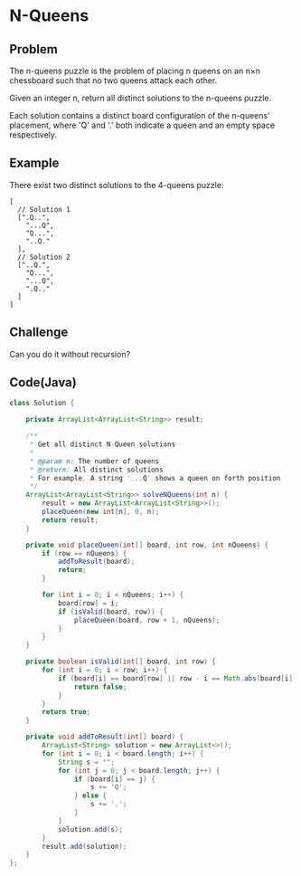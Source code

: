 # N-Queens

## Problem

The n-queens puzzle is the problem of placing n queens on an n×n chessboard such that no two queens attack each other.

Given an integer n, return all distinct solutions to the n-queens puzzle.

Each solution contains a distinct board configuration of the n-queens' placement, where 'Q' and '.' both indicate a queen and an empty space respectively.

## Example

There exist two distinct solutions to the 4-queens puzzle:

```
[
  // Solution 1
  [".Q..",
    "...Q",
    "Q...",
    "..Q."
  ],
  // Solution 2
  ["..Q.",
    "Q...",
    "...Q",
    ".Q.."
  ]
]
```

## Challenge

Can you do it without recursion?

## Code(Java)

```java
class Solution {

    private ArrayList<ArrayList<String>> result;

    /**
     * Get all distinct N-Queen solutions
     *
     * @param n: The number of queens
     * @return: All distinct solutions
     * For example, A string '...Q' shows a queen on forth position
     */
    ArrayList<ArrayList<String>> solveNQueens(int n) {
        result = new ArrayList<ArrayList<String>>();
        placeQueen(new int[n], 0, n);
        return result;
    }

    private void placeQueen(int[] board, int row, int nQueens) {
        if (row == nQueens) {
            addToResult(board);
            return;
        }

        for (int i = 0; i < nQueens; i++) {
            board[row] = i;
            if (isValid(board, row)) {
                placeQueen(board, row + 1, nQueens);
            }
        }
    }

    private boolean isValid(int[] board, int row) {
        for (int i = 0; i < row; i++) {
            if (board[i] == board[row] || row - i == Math.abs(board[i] - board[row])) {
                return false;
            }
        }
        return true;
    }

    private void addToResult(int[] board) {
        ArrayList<String> solution = new ArrayList<>();
        for (int i = 0; i < board.length; i++) {
            String s = "";
            for (int j = 0; j < board.length; j++) {
                if (board[i] == j) {
                    s += 'Q';
                } else {
                    s += '.';
                }
            }
            solution.add(s);
        }
        result.add(solution);
    }
};
```
